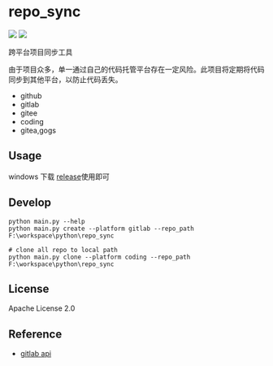 # repo_sync
[![](https://img.shields.io/badge/version-1.3.0-brightgreen.svg)](https://git.yoqi.me/lyq/repo_sync)
[![](https://img.shields.io/badge/Python-3.11.5-brightgreen.svg)](https://git.yoqi.me/lyq/repo_sync)



跨平台项目同步工具

由于项目众多，单一通过自己的代码托管平台存在一定风险。此项目将定期将代码同步到其他平台，以防止代码丢失。

* github
* gitlab
* gitee
* coding
* gitea,gogs


## Usage

windows 下载 [release]()使用即可

## Develop

```
python main.py --help
python main.py create --platform gitlab --repo_path F:\workspace\python\repo_sync

# clone all repo to local path
python main.py clone --platform coding --repo_path F:\workspace\python\repo_sync
```

## License

Apache License 2.0

## Reference

* [gitlab api](https://docs.gitlab.com/ee/api/)